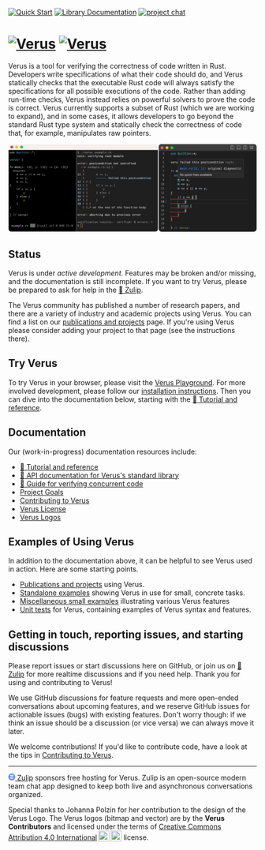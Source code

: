 [![Quick Start](https://img.shields.io/badge/tutorial-quick%20start-informational)](https://verus-lang.github.io/verus/guide/getting_started.html) [![Library Documentation](https://img.shields.io/badge/docs-vstd-informational)](https://verus-lang.github.io/verus/verusdoc/vstd/) [![project chat](https://img.shields.io/badge/zulip-join_chat-brightgreen.svg)](https://verus-lang.zulipchat.com)

# <a href="https://verus-lang.github.io/verus/verus/logo.html"><img height="60px" src="https://verus-lang.github.io/verus/verus/assets/verus-color.svg" alt="Verus" /></a> <a href="https://github.com/verus-lang/verus"><img height="60px" src="https://verus-lang.github.io/verus/verus/assets/verus-text.svg" alt="Verus" /></a>

Verus is a tool for verifying the correctness of code written in Rust.
Developers write specifications of what their code should do,
and Verus statically checks that the executable Rust code will always 
satisfy the specifications for all possible executions of the code.
Rather than adding run-time checks, Verus instead relies on powerful solvers to
prove the code is correct.  Verus currently supports a subset of Rust (which we
are working to expand), and in some cases, it allows developers to go beyond
the standard Rust type system and statically check the correctness of code
that, for example, manipulates raw pointers.  

![VS Code Demo](source/docs/verus-demo.png)

## Status

Verus is under *active development*. Features may be broken and/or missing, and
the documentation is still incomplete. If you want to try Verus, please be
prepared to ask for help in the [💬 Zulip](https://verus-lang.zulipchat.com/).

The Verus community has published a number of research papers, and there are a
variety of industry and academic projects using Verus. You can find a list on our
<a href="https://verus-lang.github.io/verus/publications-and-projects/">publications and projects</a> page. 
If you're using Verus please consider adding your project to that page (see the instructions there).

## Try Verus

To try Verus in your browser, please visit the [Verus Playground](https://play.verus-lang.org/).
For more involved development, please follow our [installation instructions](INSTALL.md).
Then you can dive into the documentation below, starting
with the [📖 Tutorial and reference](https://verus-lang.github.io/verus/guide/).

## Documentation
Our (work-in-progress) documentation resources include:
 * [📖 Tutorial and reference](https://verus-lang.github.io/verus/guide/)
 * [📖 API documentation for Verus's standard library](https://verus-lang.github.io/verus/verusdoc/vstd/)
 * [📖 Guide for verifying concurrent code](https://verus-lang.github.io/verus/state_machines/)
 * [Project Goals](source/docs/project-goals.md)
 * [Contributing to Verus](CONTRIBUTING.md)
 * [Verus License](LICENSE)
 * [Verus Logos](https://verus-lang.github.io/verus/verus/logo.html)

## Examples of Using Verus
In addition to the documentation above, it can be helpful to see Verus used in action.  Here are some starting points.
 * <a href="https://verus-lang.github.io/verus/publications-and-projects/">Publications and projects</a> using Verus.
 * [Standalone examples](https://github.com/secure-foundations/human-eval-verus/) showing Verus in use for small, concrete tasks.
 * [Miscellaneous small examples](source/rust_verify/example) illustrating various Verus features
 * [Unit tests](source/rust_verify_test/tests) for Verus, containing examples of Verus syntax and features.

## Getting in touch, reporting issues, and starting discussions

Please report issues or start discussions here on GitHub, or join us on [💬 Zulip](https://verus-lang.zulipchat.com/) for more realtime discussions and if you need help. Thank you for using and contributing to Verus!

We use GitHub discussions for feature requests and more open-ended conversations about
upcoming features, and we reserve GitHub issues for actionable issues (bugs) with
existing features. Don't worry though: if we think an issue should be a discussion (or
vice versa) we can always move it later.

We welcome contributions! If you'd like to contribute code, have a look at the tips in
[Contributing to Verus](CONTRIBUTING.md).

---

[<img src="source/docs/zulip-icon-circle.svg" alt="Zulip" style="height: 1em;"/> Zulip](https://zulip.com/) sponsors free hosting for Verus. Zulip is an open-source modern team chat app designed to keep both live and asynchronous conversations organized.

Special thanks to Johanna Polzin for her contribution to the design of the Verus Logo. The Verus logos (bitmap and vector) are by the <b>Verus Contributors</b> and licensed under the terms of <a href="https://creativecommons.org/licenses/by/4.0/?ref=chooser-v1" target="_blank" rel="license noopener noreferrer">Creative Commons Attribution 4.0 International<img style="height:22px!important;width:22px!important;margin-left:3px;vertical-align:text-bottom;" src="https://mirrors.creativecommons.org/presskit/icons/cc.svg?ref=chooser-v1" alt=""><img style="height:22px!important;width:22px!important;margin-left:3px;vertical-align:text-bottom;" src="https://mirrors.creativecommons.org/presskit/icons/by.svg?ref=chooser-v1" alt=""></a> license.
